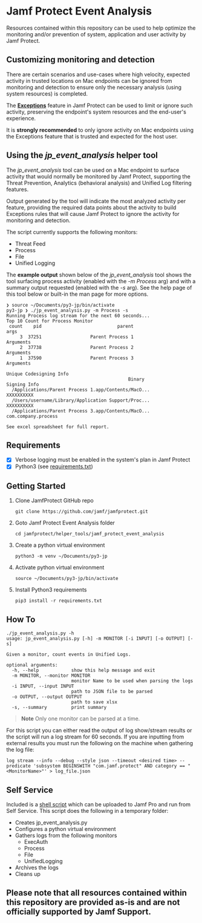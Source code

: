 # Jamf Protect Event Analysis

Resources contained within this repository can be used to help optimize the monitoring and/or prevention of system, application and user activity by Jamf Protect.

## Customizing monitoring and detection

There are certain scenarios and use-cases where high velocity, expected activity in trusted locations on Mac endpoints can be ignored from monitoring and detection to ensure only the necessary analysis (using system resources) is completed.  

The [**Exceptions**](https://docs.jamf.com/jamf-protect/documentation/Exceptions.html) feature in Jamf Protect can be used to limit or ignore such activity, preserving the endpoint's system resources and the end-user's experience.

It is **strongly recommended** to only ignore activity on Mac endpoints using the Exceptions feature that is trusted and expected for the host user.

## Using the _jp_event_analysis_ helper tool

The _jp_event_analysis_ tool can be used on a Mac endpoint to surface activity that would normally be monitored by Jamf Protect, supporting the Threat Prevention, Analytics (behavioral analysis) and Unified Log filtering features.

Output generated by the tool will indicate the most analyzed activity per feature, providing the required data points about the activity to build Exceptions rules that will cause Jamf Protect to ignore the activity for monitoring and detection.

The script currently supports the following monitors: 

* Threat Feed
* Process
* File
* Unified Logging

The **example output** shown below of the _jp_event_analysis_ tool shows the tool surfacing process activity (enabled with the _-m Process_ arg) and with a summary output requested (enabled with the _-s_ arg).  See the help page of this tool below or built-in the man page for more options.

```
❯ source ~/Documents/py3-jp/bin/activate
py3-jp ❯ ./jp_event_analysis.py -m Process -s
Running Process log stream for the next 60 seconds...
Top 10 Count for Process Monitor
 count    pid                            parent                              args
     3  37251                  Parent Process 1                         Arguments
     2  37738                  Parent Process 2                         Arguments
     1  37590                  Parent Process 3                         Arguments

Unique Codesigning Info
                                             Binary                  Signing Info
  /Applications/Parent Process 1.app/Contents/MacO...                  XXXXXXXXXX
  /Users/username/Library/Application Support/Proc...                  XXXXXXXXXX
  /Applications/Parent Process 3.app/Contents/MacO...         com.company.process

See excel spreadsheet for full report.
```

## Requirements

- [x] Verbose logging must be enabled in the system's plan in Jamf Protect
- [x] Python3 (see [requirements.txt](./requirements.txt))

## Getting Started

1. Clone JamfProtect GitHub repo

    `git clone https://github.com/jamf/jamfprotect.git`

2. Goto Jamf Protect Event Analysis folder

    `cd jamfprotect/helper_tools/jamf_protect_event_analysis`

3. Create a python virtual environment

    `python3 -m venv ~/Documents/py3-jp`

4. Activate python virtual environment

    `source ~/Documents/py3-jp/bin/activate`

5. Install Python3 requirements

    `pip3 install -r requirements.txt`

## How To

```
./jp_event_analysis.py -h
usage: jp_event_analysis.py [-h] -m MONITOR [-i INPUT] [-o OUTPUT] [-s]

Given a monitor, count events in Unified Logs.

optional arguments:
  -h, --help            show this help message and exit
  -m MONITOR, --monitor MONITOR
                        monitor Name to be used when parsing the logs
  -i INPUT, --input INPUT
                        path to JSON file to be parsed
  -o OUTPUT, --output OUTPUT
                        path to save xlsx
  -s, --summary         print summary
```

> **Note** 
> Only one monitor can be parsed at a time.

For this script you can either read the output of log show/stream results or the script will run a log stream for 60 seconds. If you are inputting from external results you must run the following on the machine when gathering the log file:

```
log stream --info --debug --style json --timeout <desired time> --predicate 'subsystem BEGINSWITH "com.jamf.protect" AND category == "<MonitorName>"' > log_file.json
```

## Self Service

Included is a [shell script](./jp_event_analysis_self_service.sh) which can be uploaded to Jamf Pro and run from Self Service. This script does the following in a temporary folder:

- Creates jp_event_analysis.py 
- Configures a python virtual environment
- Gathers logs from the following monitors
    - ExecAuth
    - Process
    - File
    - UnifiedLogging
- Archives the logs
- Cleans up

## Please note that all resources contained within this repository are provided as-is and are not officially supported by Jamf Support.
